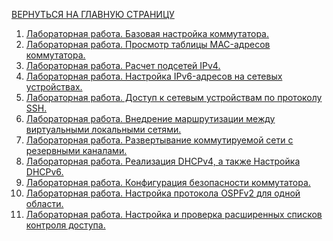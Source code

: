 [ВЕРНУТЬСЯ НА ГЛАВНУЮ СТРАНИЦУ](https://github.com/Art1shock/otus-networks)

1) [Лабораторная работа. Базовая настройка коммутатора.](https://github.com/Art1shock/otus-networks/tree/main/labs/lab00)
2) [Лабораторная работа. Просмотр таблицы MAC-адресов коммутатора.](https://github.com/Art1shock/otus-networks/tree/main/labs/lab01)
3) [Лабораторная работа. Расчет подсетей IPv4.](https://github.com/Art1shock/otus-networks/tree/main/labs/lab02)
4) [Лабораторная работа. Настройка IPv6-адресов на сетевых устройствах.](https://github.com/Art1shock/otus-networks/tree/main/labs/lab03)
5) [Лабораторная работа. Доступ к сетевым устройствам по протоколу SSH.](https://github.com/Art1shock/otus-networks/tree/main/labs/lab04)
6) [Лабораторная работа. Внедрение маршрутизации между виртуальными локальными сетями.](https://github.com/Art1shock/otus-networks/tree/main/labs/lab05)
7) [Лабораторная работа. Развертывание коммутируемой сети с резервными каналами.](https://github.com/Art1shock/otus-networks/tree/main/labs/lab06)
8) [Лабораторная работа. Реализация DHCPv4, а также Настройка DHCPv6.](https://github.com/Art1shock/otus-networks/tree/main/labs/lab07)
9) [Лабораторная работа. Конфигурация безопасности коммутатора.](https://github.com/Art1shock/otus-networks/tree/main/labs/lab08)
10) [Лабораторная работа. Настройка протокола OSPFv2 для одной области.](https://github.com/Art1shock/otus-networks/tree/main/labs/lab09)
11) [Лабораторная работа. Настройка и проверка расширенных списков контроля доступа.](https://github.com/Art1shock/otus-networks/tree/main/labs/lab10)
